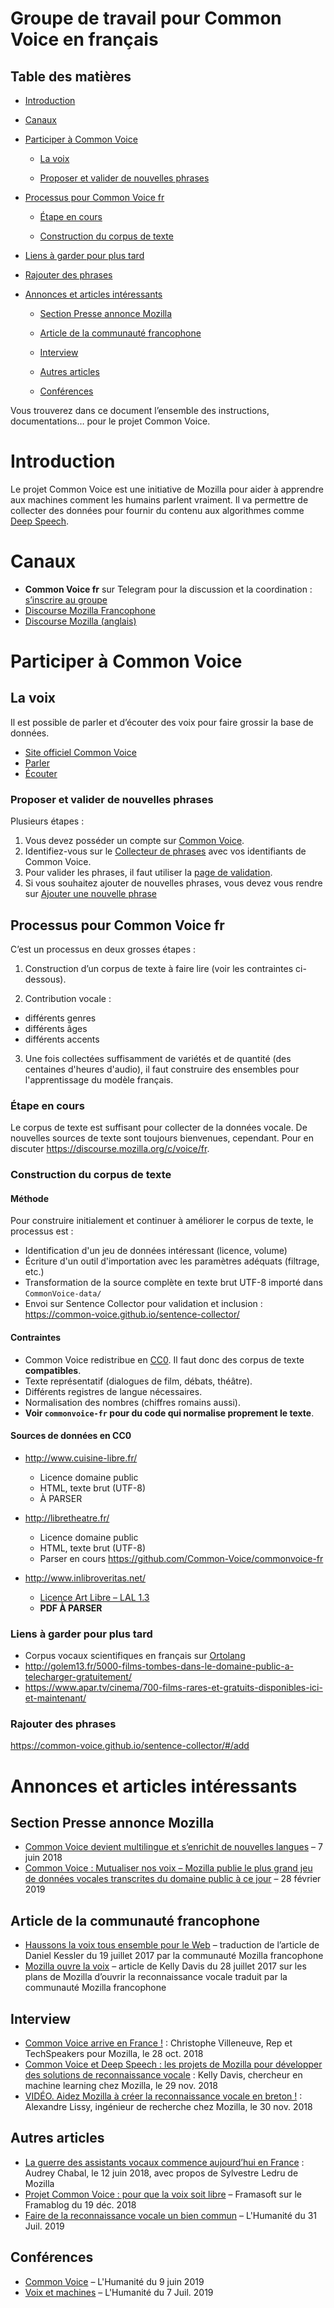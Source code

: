 # Groupe de travail pour Common Voice en français

## Table des matières

- [Introduction](#introduction)
- [Canaux](#canaux)
- [Participer à Common Voice](#Participer-à-Common-Voice)

  - [La voix](#la-voix)

  - [Proposer et valider de nouvelles phrases](#Proposer-et-valider-de-nouvelles-phrases)

- [Processus pour Common Voice fr](#Processus-pour-Common-Voice-fr)

  - [Étape en cours](#etape-en-cours)

  - [Construction du corpus de texte](#construction-du-corpus-de-texte)

- [Liens à garder pour plus tard](#Liens-à-garder-pour-plus-tard)

- [Rajouter des phrases](#Rajouter-des-phrases)

- [Annonces et articles intéressants](#Annonces-et-articles-intéressants)

  - [Section Presse annonce Mozilla](#Section-Presse-annonce-Mozilla)

  - [Article de la communauté francophone](#article-de-la-communauté-francophone)

  - [Interview](#interview)

  - [Autres articles](#autres-articles)

  - [Conférences](#conférences)

Vous trouverez dans ce document l’ensemble des instructions, documentations… pour le projet Common Voice.

# Introduction

Le projet Common Voice est une initiative de Mozilla pour aider à apprendre aux machines comment les humains parlent vraiment. Il va permettre de collecter des données pour fournir du contenu aux algorithmes comme [Deep Speech](https://github.com/Common-Voice/commonvoice-fr/wiki/DeepSpeech).

# Canaux

- **Common Voice fr** sur Telegram pour la discussion et la coordination : [s’inscrire au groupe](https://t.me/joinchat/A7h94U7VCFrCnXrDMff2Vw)
- [Discourse Mozilla Francophone](https://discourse.mozilla.org/c/voice/fr)
- [Discourse Mozilla (anglais)](https://discourse.mozilla.org/c/voice)

# Participer à Common Voice

## La voix

Il est possible de parler et d’écouter des voix pour faire grossir la base de données.

- [Site officiel Common Voice](https://voice.mozilla.org)
- [Parler](https://voice.mozilla.org/fr/speak)
- [Écouter](https://voice.mozilla.org/fr/listen)

### Proposer et valider de nouvelles phrases

Plusieurs étapes :

1. Vous devez posséder un compte sur [Common Voice](https://voice.mozilla.org).
2. Identifiez-vous sur le [Collecteur de phrases](https://common-voice.github.io/sentence-collector/#/login) avec vos identifiants de Common Voice.
3. Pour valider les phrases, il faut utiliser la [page de validation](https://common-voice.github.io/sentence-collector/#/review/fr).
4. Si vous souhaitez ajouter de nouvelles phrases, vous devez vous rendre sur [Ajouter une nouvelle phrase](https://common-voice.github.io/sentence-collector/#/add)

## Processus pour Common Voice fr

C’est un processus en deux grosses étapes :

1. Construction d’un corpus de texte à faire lire (voir les contraintes ci-dessous).

2. Contribution vocale :

  - différents genres
  - différents âges
  - différents accents

3. Une fois collectées suffisamment de variétés et de quantité (des centaines d'heures d'audio), il faut construire des ensembles pour l'apprentissage du modèle français.

### Étape en cours

Le corpus de texte est suffisant pour collecter de la données vocale. De nouvelles sources de texte sont toujours bienvenues, cependant. Pour en discuter <https://discourse.mozilla.org/c/voice/fr>.

### Construction du corpus de texte

#### Méthode

Pour construire initialement et continuer à améliorer le corpus de texte, le processus est :
 - Identification d'un jeu de données intéressant (licence, volume)
 - Écriture d'un outil d'importation avec les paramètres adéquats (filtrage, etc.)
 - Transformation de la source complète en texte brut UTF-8 importé dans `CommonVoice-data/`
 - Envoi sur Sentence Collector pour validation et inclusion : https://common-voice.github.io/sentence-collector/

#### Contraintes

- Common Voice redistribue en [CC0](https://creativecommons.org/publicdomain/zero/1.0/deed.fr "Creative Commons – CC0 1.0 universel"). Il faut donc des corpus de texte **compatibles**.
- Texte représentatif (dialogues de film, débats, théâtre).
- Différents registres de langue nécessaires.
- Normalisation des nombres (chiffres romains aussi).
- **Voir `commonvoice-fr` pour du code qui normalise proprement le texte**.

#### Sources de données en CC0

- <http://www.cuisine-libre.fr/>

  - Licence domaine public
  - HTML, texte brut (UTF-8)
  - À PARSER

- <http://libretheatre.fr/>

  - Licence domaine public
  - HTML, texte brut (UTF-8)
  - Parser en cours <https://github.com/Common-Voice/commonvoice-fr>



- <http://www.inlibroveritas.net/>

  - [Licence Art Libre – LAL 1.3](http://artlibre.org/licence/lal)
  - **PDF À PARSER**

### Liens à garder pour plus tard

- Corpus vocaux scientifiques en français sur [Ortolang](https://www.ortolang.fr/market/corpora?filters=%7B%22corporaType.id%22:%5B%22speech_corpora%22%5D%7D&viewMode=tile&orderProp=rank&orderDir=desc)
- <http://golem13.fr/5000-films-tombes-dans-le-domaine-public-a-telecharger-gratuitement/>
- <https://www.apar.tv/cinema/700-films-rares-et-gratuits-disponibles-ici-et-maintenant/>

### Rajouter des phrases

<https://common-voice.github.io/sentence-collector/#/add>

# Annonces et articles intéressants

## Section Presse annonce Mozilla

- [Common Voice devient multilingue et s’enrichit de nouvelles langues](https://blog.mozilla.org/press-fr/2018/06/07/common-voice-devient-multilingue-et-senrichit-de-nouvelles-langues/) – 7 juin 2018
- [Common Voice : Mutualiser nos voix – Mozilla publie le plus grand jeu de données vocales transcrites du domaine public à ce jour](https://blog.mozilla.org/press-fr/2019/02/28/common-voice-mutualiser-nos-voix-mozilla-publie-le-plus-grand-jeu-de-donnees-vocales-transcrites-du-domaine-public-a-ce-jour/) – 28 février 2019

## Article de la communauté francophone

- [Haussons la voix tous ensemble pour le Web](https://blog.mozfr.org/post/2017/07/Haussons-la-voix-tous-ensemble-pour-le-Web-Common-Voice) – traduction de l’article de Daniel Kessler du 19 juillet 2017 par la communauté Mozilla francophone
- [Mozilla ouvre la voix](https://blog.mozfr.org/post/2017/07/Mozilla-ouvre-la-voix-reconnaissance-vocale) – article de Kelly Davis du 28 juillet 2017 sur les plans de Mozilla d’ouvrir la reconnaissance vocale traduit par la communauté Mozilla francophone

## Interview

- [Common Voice arrive en France !](https://www.ausy.fr/fr/actualites-techniques/common-voice-arrive-en-france) : Christophe Villeneuve, Rep et TechSpeakers pour Mozilla, le 28 oct. 2018
- [Common Voice et Deep Speech : les projets de Mozilla pour développer des solutions de reconnaissance vocale](https://www.blogdumoderateur.com/common-voice-mozilla-reconnaissance-vocale/) : Kelly Davis, chercheur en machine learning chez Mozilla, le 29 nov. 2018
- [VIDÉO. Aidez Mozilla à créer la reconnaissance vocale en breton !](https://laseyne.maville.com/actu/actudet_-video.-aidez-mozilla-a-creer-la-reconnaissance-vocale-en-breton-_54135-3590536_actu.Htm "VIDÉO. Aidez Mozilla à créer la reconnaissance vocale en breton ! – La Seyne.maville.com") : Alexandre Lissy, ingénieur de recherche chez Mozilla, le 30 nov. 2018

## Autres articles

- [La guerre des assistants vocaux commence aujourd’hui en France](https://www.forbes.fr/technologie/la-guerre-des-assistants-vocaux-commence-aujourdhui-en-france/) : Audrey Chabal, le 12 juin 2018, avec propos de Sylvestre Ledru de Mozilla
- [Projet Common Voice : pour que la voix soit libre](https://framablog.org/2018/12/19/projet-common-voice-pour-que-la-voix-soit-libre/) – Framasoft sur le Framablog du 19 déc. 2018
- [Faire de la reconnaissance vocale un bien commun](https://www.humanite.fr/faire-de-la-reconnaissance-vocale-un-bien-commun-675371/) – L'Humanité du 31 Juil. 2019

## Conférences

- [Common Voice](https://www.slideshare.net/hellosct1/common-voice) – L'Humanité du 9 juin 2019
- [Voix et machines](https://www.slideshare.net/hellosct1/voix-et-machines) – L'Humanité du 7 Juil. 2019
